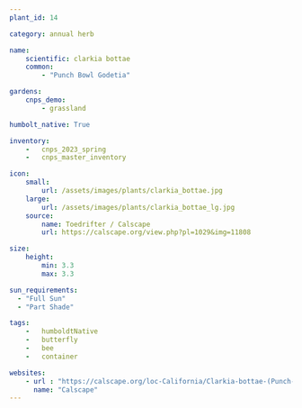 ```yaml
---
plant_id: 14

category: annual herb

name: 
    scientific: clarkia bottae
    common: 
        - "Punch Bowl Godetia"  

gardens:
    cnps_demo:
        - grassland

humbolt_native: True

inventory: 
    -   cnps_2023_spring
    -   cnps_master_inventory

icon: 
    small: 
        url: /assets/images/plants/clarkia_bottae.jpg 
    large: 
        url: /assets/images/plants/clarkia_bottae_lg.jpg 
    source: 
        name: Toedrifter / Calscape
        url: https://calscape.org/view.php?pl=1029&img=11808 

size:
    height: 
        min: 3.3
        max: 3.3

sun_requirements:
  - "Full Sun"
  - "Part Shade"

tags:  
    -   humboldtNative
    -   butterfly
    -   bee
    -   container

websites:
    - url : "https://calscape.org/loc-California/Clarkia-bottae-(Punch-Bowl-Godetia)"
      name: "Calscape"
---
```

